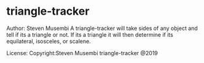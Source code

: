 # triangle-tracker
Author: Steven Musembi
A triangle-tracker will take sides of any object and tell if its a triangle or not. If its a triangle it will then determine if its equilateral, isosceles, or scalene. 

License:
Copyright:Steven Musembi triangle-tracker @2019
